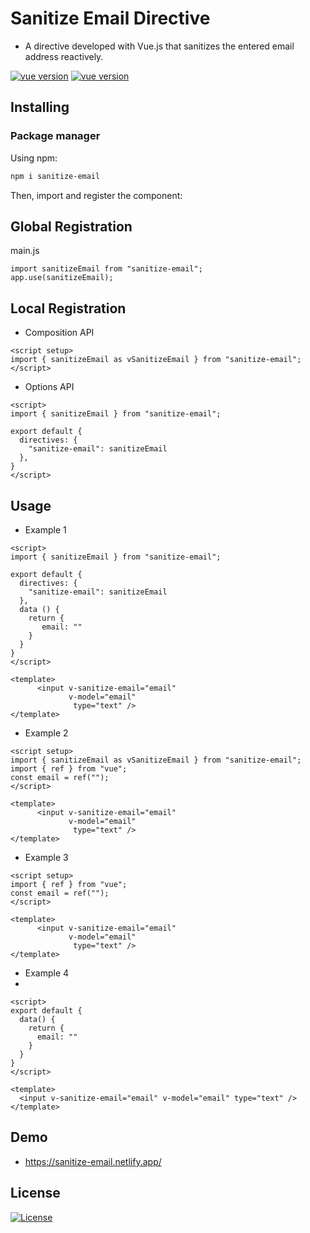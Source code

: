 
# Sanitize Email Directive

* A directive developed with Vue.js that sanitizes the entered email address reactively.

<p align="center">

[![vue version](https://img.shields.io/npm/v/sanitize-email.svg)](https://www.npmjs.com/package/sanitize-email)
[![vue version](https://img.shields.io/badge/vue-3.2-brightgreen.svg)](https://www.npmjs.com/package/sanitize-email)

</p>

## Installing

### Package manager

Using npm:

```bash
npm i sanitize-email
```

Then, import and register the component:


## Global Registration

main.js
```
import sanitizeEmail from "sanitize-email";
app.use(sanitizeEmail);
```

## Local Registration

* Composition API

```
<script setup>
import { sanitizeEmail as vSanitizeEmail } from "sanitize-email";
</script>
```

* Options API
```
<script>
import { sanitizeEmail } from "sanitize-email";

export default {
  directives: {
    "sanitize-email": sanitizeEmail
  },
}
</script>
```


## Usage
* Example 1
```
<script>
import { sanitizeEmail } from "sanitize-email";

export default {
  directives: {
    "sanitize-email": sanitizeEmail
  },
  data () {
    return {
       email: ""
    }
  }
}
</script>

<template>
      <input v-sanitize-email="email"
             v-model="email"
              type="text" />
</template>
```

* Example 2

```
<script setup>
import { sanitizeEmail as vSanitizeEmail } from "sanitize-email";
import { ref } from "vue";
const email = ref("");
</script>

<template>
      <input v-sanitize-email="email"
             v-model="email"
              type="text" />
</template>
```

* Example 3

```
<script setup>
import { ref } from "vue";
const email = ref("");
</script>

<template>
      <input v-sanitize-email="email"
             v-model="email"
              type="text" />
</template>
```

* Example 4
*
```
<script>
export default {
  data() {
    return {
      email: ""
    }
  }
}
</script>

<template>
  <input v-sanitize-email="email" v-model="email" type="text" />
</template>
```

## Demo
* https://sanitize-email.netlify.app/

## License
[![License](https://img.shields.io/badge/LICENSE-GPL--3.0-orange)](https://github.com/mustafadalga/sanitize-email/blob/main/LICENSE)